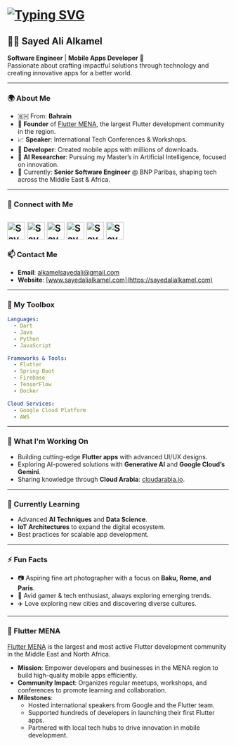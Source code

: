 # [![Typing SVG](https://readme-typing-svg.herokuapp.com?color=%2336BCF7&lines=Hello+World+%F0%9F%91%8B)](https://git.io/typing-svg)

## 👨‍💻 Sayed Ali Alkamel  

**Software Engineer** | **Mobile Apps Developer** 📱  
Passionate about crafting impactful solutions through technology and creating innovative apps for a better world.

---

### 🌍 About Me
- 🇧🇭 From: **Bahrain**  
- 🌟 **Founder** of [Flutter MENA](https://fluttermena.com), the largest Flutter development community in the region.  
- 📈 **Speaker**: International Tech Conferences & Workshops.  
- 🚀 **Developer**: Created mobile apps with millions of downloads.
- 🧠 **AI Researcher**: Pursuing my Master’s in Artificial Intelligence, focused on innovation.
- 🎯 Currently: **Senior Software Engineer** @ BNP Paribas, shaping tech across the Middle East & Africa.

---

### 🤝 Connect with Me

<a href="https://twitter.com/sayed3li97" target="_blank"><img align="center" src="images/twitter.png" alt="Sayed Ali Alkamel | Twitter" width="40px"/></a>
<a href="https://www.instagram.com/sayed3li97/" target="_blank"><img align="center" src="images/instagram.png" alt="Sayed Ali Alkamel | Instagram" width="40px"/></a>
<a href="https://www.linkedin.com/in/sayed-ali-alkamel/" target="_blank"><img align="center" src="images/linkedin.png" alt="Sayed Ali Alkamel | LinkedIn" width="40px"/></a>
<a href="https://sayedalialkamel.com" target="_blank"><img align="center" src="images/website.png" alt="Sayed Ali Alkamel | Website" width="40px"/></a>
<a href="https://medium.com/@sayedali.alkamel" target="_blank"><img align="center" src="images/medium.png" alt="Sayed Ali Alkamel | Medium" width="40px"/></a>
<a href="https://sayedalialkamel.com" target="_blank"><img align="center" src="images/globe.png" alt="Sayed Ali Alkamel | Website" width="40px"/></a>
---

### 📫 Contact Me
- **Email**: [alkamelsayedali@gmail.com](mailto:alkamelsayedali@gmail.com)  
- **Website**: [www.sayedalialkamel.com](https://sayedalialkamel.com)

---

### 🌟 My Toolbox

```yaml
Languages:  
  - Dart  
  - Java  
  - Python  
  - JavaScript

Frameworks & Tools:  
  - Flutter  
  - Spring Boot  
  - Firebase  
  - TensorFlow  
  - Docker

Cloud Services:  
  - Google Cloud Platform  
  - AWS
```

---

### 🚀 What I'm Working On
- Building cutting-edge **Flutter apps** with advanced UI/UX designs.  
- Exploring AI-powered solutions with **Generative AI** and **Google Cloud’s Gemini**.  
- Sharing knowledge through **Cloud Arabia**: [cloudarabia.io](https://cloudarabia.io).

---

### 🌱 Currently Learning
- Advanced **AI Techniques** and **Data Science**.  
- **IoT Architectures** to expand the digital ecosystem.  
- Best practices for scalable app development.

---

### ⚡ Fun Facts
- 📷 Aspiring fine art photographer with a focus on **Baku, Rome, and Paris**.  
- 🤖 Avid gamer & tech enthusiast, always exploring emerging trends.  
- ✈️ Love exploring new cities and discovering diverse cultures.

---

### 🌟 Flutter MENA
[Flutter MENA](https://fluttermena.com) is the largest and most active Flutter development community in the Middle East and North Africa. 
- **Mission**: Empower developers and businesses in the MENA region to build high-quality mobile apps efficiently.  
- **Community Impact**: Organizes regular meetups, workshops, and conferences to promote learning and collaboration.  
- **Milestones**: 
  - Hosted international speakers from Google and the Flutter team.
  - Supported hundreds of developers in launching their first Flutter apps.
  - Partnered with local tech hubs to drive innovation in mobile development.
